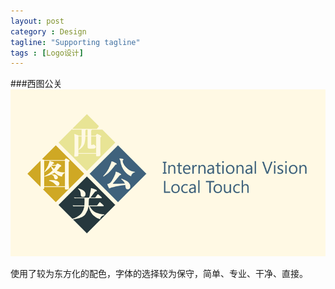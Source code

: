 ```yaml
---
layout: post
category : Design
tagline: "Supporting tagline"
tags : [Logo设计]
---
```


###西图公关
<img src="/images/xtlogo.png" style="max-width:100%" />

使用了较为东方化的配色，字体的选择较为保守，简单、专业、干净、直接。
